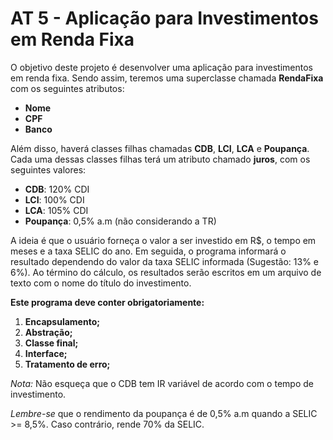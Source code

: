 # AT 5 - Aplicação para Investimentos em Renda Fixa 

O objetivo deste projeto é desenvolver uma aplicação para investimentos em renda fixa. Sendo assim, teremos uma superclasse chamada **RendaFixa** com os seguintes atributos:

- **Nome**
- **CPF**
- **Banco**

Além disso, haverá classes filhas chamadas **CDB**, **LCI**, **LCA** e **Poupança**. Cada uma dessas classes filhas terá um atributo chamado **juros**, com os seguintes valores:

- **CDB**: 120% CDI
- **LCI**: 100% CDI
- **LCA**: 105% CDI
- **Poupança**: 0,5% a.m (não considerando a TR)

A ideia é que o usuário forneça o valor a ser investido em R$, o tempo em meses e a taxa SELIC do ano. Em seguida, o programa informará o resultado dependendo do valor da taxa SELIC informada (Sugestão: 13% e 6%). Ao término do cálculo, os resultados serão escritos em um arquivo de texto com o nome do título do investimento.

**Este programa deve conter obrigatoriamente:**

1. **Encapsulamento;**
2. **Abstração;**
3. **Classe final;**
4. **Interface;**
5. **Tratamento de erro;**

*Nota:* Não esqueça que o CDB tem IR variável de acordo com o tempo de investimento.

*Lembre-se* que o rendimento da poupança é de 0,5% a.m quando a SELIC >= 8,5%. Caso contrário, rende 70% da SELIC.
